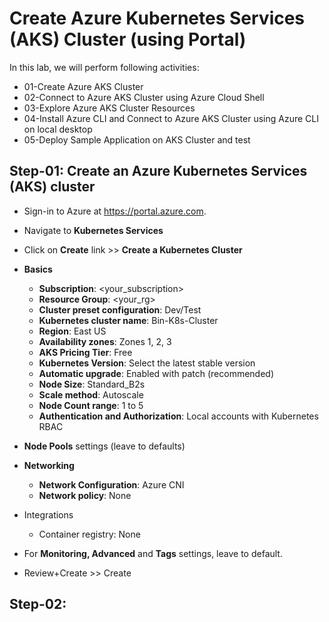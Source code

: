 # Create Azure Kubernetes Services (AKS) Cluster (using Portal)

In this lab, we will perform following activities:

- 01-Create Azure AKS Cluster
- 02-Connect to Azure AKS Cluster using Azure Cloud Shell
- 03-Explore Azure AKS Cluster Resources
- 04-Install Azure CLI and Connect to Azure AKS Cluster using Azure CLI on local desktop
- 05-Deploy Sample Application on AKS Cluster and test

## Step-01: Create an Azure Kubernetes Services (AKS) cluster

- Sign-in to Azure at https://portal.azure.com.
- Navigate to **Kubernetes Services**
- Click on **Create** link >> **Create a Kubernetes Cluster**
- **Basics**
  - **Subscription**: <your_subscription>
  - **Resource Group**: <your_rg>
  - **Cluster preset configuration**: Dev/Test
  - **Kubernetes cluster name**: Bin-K8s-Cluster
  - **Region**: East US
  - **Availability zones**: Zones 1, 2, 3
  - **AKS Pricing Tier**: Free
  - **Kubernetes Version**: Select the latest stable version
  - **Automatic upgrade**: Enabled with patch (recommended)
  - **Node Size**: Standard_B2s
  - **Scale method**: Autoscale
  - **Node Count range**: 1 to 5
  - **Authentication and Authorization**: Local accounts with Kubernetes RBAC
- **Node Pools** settings (leave to defaults)
- **Networking**
  - **Network Configuration**: Azure CNI
  - **Network policy**: None
- Integrations
  - Container registry: None
- For **Monitoring, Advanced** and **Tags** settings, leave to default.

- Review+Create >> Create

## Step-02:
